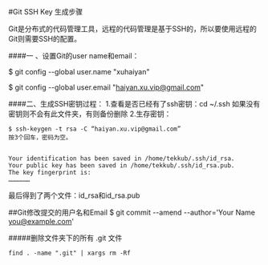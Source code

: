 

#Git SSH Key 生成步骤

Git是分布式的代码管理工具，远程的代码管理是基于SSH的，所以要使用远程的Git则需要SSH的配置。

####一 、设置Git的user name和email：

$ git config --global user.name "xuhaiyan"

$ git config --global user.email "haiyan.xu.vip@gmail.com"


####二、生成SSH密钥过程：
1.查看是否已经有了ssh密钥：cd ~/.ssh
如果没有密钥则不会有此文件夹，有则备份删除
2.生存密钥：

    $ ssh-keygen -t rsa -C “haiyan.xu.vip@gmail.com”
    按3个回车，密码为空。


    Your identification has been saved in /home/tekkub/.ssh/id_rsa.
    Your public key has been saved in /home/tekkub/.ssh/id_rsa.pub.
    The key fingerprint is:
    ………………

最后得到了两个文件：id_rsa和id_rsa.pub

##Git修改提交的用户名和Email
$ git commit --amend --author='Your Name <you@example.com>'





#####删除文件夹下的所有 .git 文件

    find . -name ".git" | xargs rm -Rf

